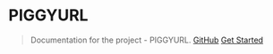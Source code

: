# PIGGYURL

> Documentation for the project - PIGGYURL.
[GitHub](https://github.com/er-ashishraj/piggyurl)
[Get Started](README#overview)
